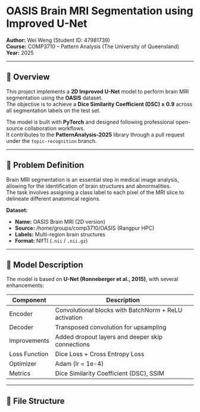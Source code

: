 # OASIS Brain MRI Segmentation using Improved U-Net  
**Author:** Wei Weng (Student ID: 47981739)  
**Course:** COMP3710 – Pattern Analysis (The University of Queensland)  
**Year:** 2025  

---

## 🧠 Overview
This project implements a **2D Improved U-Net** model to perform brain MRI segmentation using the **OASIS** dataset.  
The objective is to achieve a **Dice Similarity Coefficient (DSC) ≥ 0.9** across all segmentation labels on the test set.  

The model is built with **PyTorch** and designed following professional open-source collaboration workflows.  
It contributes to the **PatternAnalysis-2025** library through a pull request under the `topic-recognition` branch.

---

## 🎯 Problem Definition
Brain MRI segmentation is an essential step in medical image analysis, allowing for the identification of brain structures and abnormalities.  
The task involves assigning a class label to each pixel of the MRI slice to delineate different anatomical regions.

**Dataset:**  
- **Name:** OASIS Brain MRI (2D version)  
- **Source:** /home/groups/comp3710/OASIS (Rangpur HPC)  
- **Labels:** Multi-region brain structures  
- **Format:** NIfTI (`.nii` / `.nii.gz`)

---

## 🧩 Model Description
The model is based on **U-Net (Ronneberger et al., 2015)**, with several enhancements:

| Component | Description |
|------------|--------------|
| Encoder | Convolutional blocks with BatchNorm + ReLU activation |
| Decoder | Transposed convolution for upsampling |
| Improvements | Added dropout layers and deeper skip connections |
| Loss Function | Dice Loss + Cross Entropy Loss |
| Optimizer | Adam (lr = 1e-4) |
| Metrics | Dice Similarity Coefficient (DSC), SSIM |

---

## 🧰 File Structure
